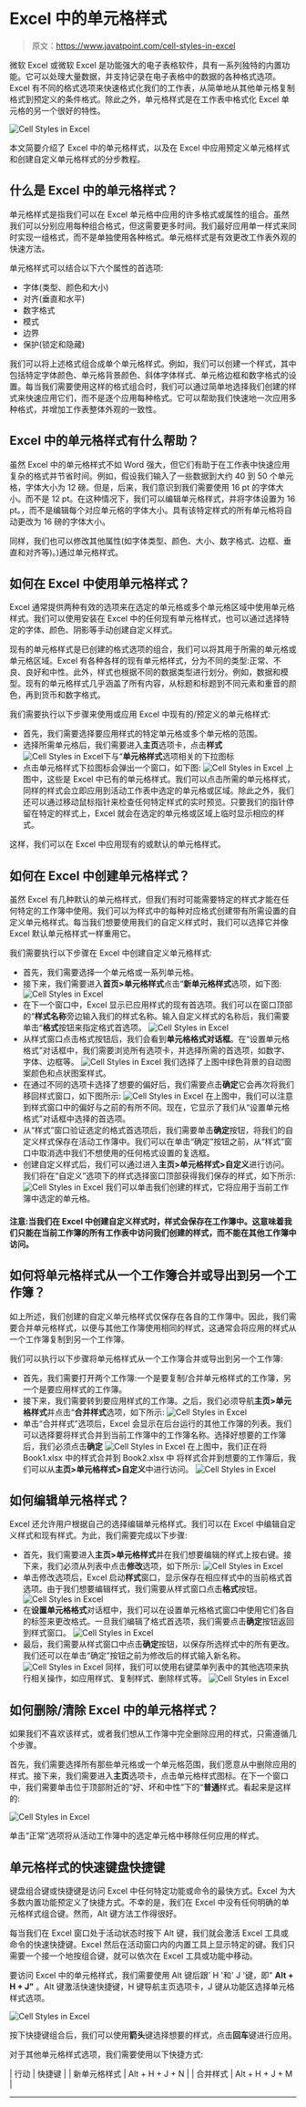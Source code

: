 # Excel 中的单元格样式

> 原文：<https://www.javatpoint.com/cell-styles-in-excel>

微软 Excel 或微软 Excel 是功能强大的电子表格软件，具有一系列独特的内置功能。它可以处理大量数据，并支持记录在电子表格中的数据的各种格式选项。Excel 有不同的格式选项来快速格式化我们的工作表，从简单地从其他单元格复制格式到预定义的条件格式。除此之外，单元格样式是在工作表中格式化 Excel 单元格的另一个很好的特性。

![Cell Styles in Excel](img/328e8fbcadcd1756fd1ee147f3d5bf2a.png)

本文简要介绍了 Excel 中的单元格样式，以及在 Excel 中应用预定义单元格样式和创建自定义单元格样式的分步教程。

## 什么是 Excel 中的单元格样式？

单元格样式是指我们可以在 Excel 单元格中应用的许多格式或属性的组合。虽然我们可以分别应用每种组合格式，但这需要更多时间。我们最好应用单一样式来同时实现一组格式，而不是单独使用各种格式。单元格样式是有效更改工作表外观的快速方法。

单元格样式可以结合以下六个属性的首选项:

*   字体(类型、颜色和大小)
*   对齐(垂直和水平)
*   数字格式
*   模式
*   边界
*   保护(锁定和隐藏)

我们可以将上述格式组合成单个单元格样式。例如，我们可以创建一个样式，其中包括特定字体颜色、单元格背景颜色、斜体字体样式、单元格边框和数字格式的设置。每当我们需要使用这样的格式组合时，我们可以通过简单地选择我们创建的样式来快速应用它们，而不是逐个应用每种格式。它可以帮助我们快速地一次应用多种格式，并增加工作表整体外观的一致性。

## Excel 中的单元格样式有什么帮助？

虽然 Excel 中的单元格样式不如 Word 强大，但它们有助于在工作表中快速应用复杂的格式并节省时间。例如，假设我们输入了一些数据到大约 40 到 50 个单元格，字体大小为 12 磅。但是，后来，我们意识到我们需要使用 16 pt 的字体大小。而不是 12 pt。在这种情况下，我们可以编辑单元格样式，并将字体设置为 16 pt。，而不是编辑每个对应单元格的字体大小。具有该特定样式的所有单元格将自动更改为 16 磅的字体大小。

同样，我们也可以修改其他属性(如字体类型、颜色、大小、数字格式、边框、垂直和对齐等)。)通过单元格样式。

## 如何在 Excel 中使用单元格样式？

Excel 通常提供两种有效的选项来在选定的单元格或多个单元格区域中使用单元格样式。我们可以使用安装在 Excel 中的任何现有单元格样式，也可以通过选择特定的字体、颜色、阴影等手动创建自定义样式。

现有的单元格样式是已创建的格式选项的组合，我们可以将其用于所需的单元格或单元格区域。Excel 有各种各样的现有单元格样式，分为不同的类型:正常、不良、良好和中性。此外，样式也根据不同的数据类型进行划分。例如，数据和模型。现有的单元格样式几乎涵盖了所有内容，从标题和标题到不同元素和重音的颜色，再到货币和数字格式。

我们需要执行以下步骤来使用或应用 Excel 中现有的/预定义的单元格样式:

*   首先，我们需要选择要应用样式的特定单元格或多个单元格的范围。
*   选择所需单元格后，我们需要进入**主页**选项卡，点击**样式**
    ![Cell Styles in Excel](img/1dc639c08bd27f29b85abb196e22ef0f.png)下与“**单元格样式**选项相关的下拉图标
*   点击单元格样式下拉图标会弹出一个窗口，如下图:
    ![Cell Styles in Excel](img/7c382a04b3da75d7ac49632fed641e08.png)
    上图中，这些是 Excel 中已有的单元格样式。我们可以点击所需的单元格样式，同样的样式会立即应用到活动工作表中选定的单元格或区域。除此之外，我们还可以通过移动鼠标指针来检查任何特定样式的实时预览。只要我们的指针停留在特定的样式上，Excel 就会在选定的单元格或区域上临时显示相应的样式。

这样，我们可以在 Excel 中应用现有的或默认的单元格样式。

## 如何在 Excel 中创建单元格样式？

虽然 Excel 有几种默认的单元格样式，但我们有时可能需要特定的样式才能在任何特定的工作簿中使用。我们可以为样式中的每种对应格式创建带有所需设置的自定义单元格样式。每当我们想要使用我们的自定义样式时，我们可以选择它并像 Excel 默认单元格样式一样重用它。

我们需要执行以下步骤在 Excel 中创建自定义单元格样式:

*   首先，我们需要选择一个单元格或一系列单元格。
*   接下来，我们需要进入**首页>单元格样式**点击“**新单元格样式**选项，如下图:
    ![Cell Styles in Excel](img/3f9369da6d38877d2806d2d8d036be00.png)
*   在下一个窗口中，Excel 显示已应用样式的现有首选项。我们可以在窗口顶部的“**样式名称**旁边输入我们的样式名称。输入自定义样式的名称后，我们需要单击“**格式**按钮来指定格式首选项。
    ![Cell Styles in Excel](img/96fbe0f2d883f8fa4d1f4e203058d5e1.png)
*   从样式窗口点击格式按钮后，我们会看到**单元格格式对话框**。在“设置单元格格式”对话框中，我们需要浏览所有选项卡，并选择所需的首选项，如数字、字体、边框等。
    ![Cell Styles in Excel](img/29bd0d59aa5a6a0ef8248db0a232719e.png)
    我们选择了上图中绿色背景的自动图案颜色和点状图案样式。
*   在通过不同的选项卡选择了想要的偏好后，我们需要点击**确定**它会再次将我们移回样式窗口，如下图所示:
    ![Cell Styles in Excel](img/80e2fc4d21b1a2b3128d5eaed51c95ae.png)
    在上图中，我们可以注意到样式窗口中的偏好与之前的有所不同。现在，它显示了我们从“设置单元格格式”对话框中选择的首选项。
*   从“样式”窗口验证选定的格式首选项后，我们需要单击**确定**按钮，将我们的自定义样式保存在活动工作簿中。我们可以在单击“确定”按钮之前，从“样式”窗口中取消选中我们不想使用的任何格式设置的复选框。
*   创建自定义样式后，我们可以通过进入**主页>单元格样式>自定义**进行访问。我们将在“自定义”选项下的样式选择窗口顶部获得我们保存的样式，如下所示:
    ![Cell Styles in Excel](img/4f18dc1e307672524149538191bc313b.png)
    我们可以单击我们创建的样式，它将应用于当前工作簿中选定的单元格。

#### 注意:当我们在 Excel 中创建自定义样式时，样式会保存在工作簿中。这意味着我们只能在当前工作簿的所有工作表中访问我们创建的样式，而不能在其他工作簿中访问。

## 如何将单元格样式从一个工作簿合并或导出到另一个工作簿？

如上所述，我们创建的自定义单元格样式仅保存在各自的工作簿中。因此，我们需要合并单元格样式，以便与其他工作簿使用相同的样式，这通常会将应用的样式从一个工作簿复制到另一个工作簿。

我们可以执行以下步骤将单元格样式从一个工作簿合并或导出到另一个工作簿:

*   首先，我们需要打开两个工作簿:一个是要复制/合并单元格样式的工作簿，另一个是要应用样式的工作簿。
*   接下来，我们需要转到要应用样式的工作簿。之后，我们必须导航**主页>单元格样式**并点击“**合并样式**选项，如下所示:
    ![Cell Styles in Excel](img/90eeba4ce8836421b3ec4eb46974f623.png)
*   单击“合并样式”选项后，Excel 会显示在后台运行的其他工作簿的列表。我们可以选择要将样式合并到当前工作簿中的工作簿名称。选择好想要的工作簿后，我们必须点击**确定**
    ![Cell Styles in Excel](img/7fbe10c1f1d78f18a050dd8c95587fa8.png)
    在上图中，我们正在将 Book1.xlsx 中的样式合并到 Book2.xlsx 中
    将样式合并到想要的工作簿后，我们可以从**主页>单元格样式>自定义**中进行访问。
    ![Cell Styles in Excel](img/76b42d485f8c98d78043c563885c15e3.png)

## 如何编辑单元格样式？

Excel 还允许用户根据自己的选择编辑单元格样式。我们可以在 Excel 中编辑自定义样式和现有样式。为此，我们需要完成以下步骤:

*   首先，我们需要进入**主页>单元格样式**并在我们想要编辑的样式上按右键。接下来，我们必须从列表中点击**修改**选项，如下所示:
    ![Cell Styles in Excel](img/884ff9c61f41390f20e2e3ecd59697ac.png)
*   单击修改选项后，Excel 启动**样式**窗口，显示保存在相应样式中的当前格式首选项。由于我们想要编辑样式，我们需要从样式窗口点击**格式**按钮。
    ![Cell Styles in Excel](img/b77c98ce82bfbb5345116b815a36fc62.png)
*   在**设置单元格格式**对话框中，我们可以在设置单元格格式窗口中使用它们各自的标签来更改格式。一旦我们编辑了格式首选项，我们需要点击**确定**按钮返回到样式窗口。
    ![Cell Styles in Excel](img/0817ff07ca710fbb9d0421e59bd00f29.png)
*   最后，我们需要从样式窗口中点击**确定**按钮，以保存所选样式中的所有更改。我们还可以在单击“确定”按钮之前为修改后的样式输入新名称。
    ![Cell Styles in Excel](img/962f278dc8da9c9cd8c7fbf500028795.png)
    同样，我们可以使用右键菜单列表中的其他选项来执行相关操作，如应用样式、复制样式、删除样式等。
    ![Cell Styles in Excel](img/d33a0f97194c31ee8ab5becaf81e9226.png)

## 如何删除/清除 Excel 中的单元格样式？

如果我们不喜欢该样式，或者我们想从工作簿中完全删除应用的样式，只需遵循几个步骤。

首先，我们需要选择所有那些单元格或一个单元格范围，我们愿意从中删除应用的样式。接下来，我们需要进入**主页**选项卡，点击单元格样式图标。在下一个窗口中，我们需要单击位于顶部附近的“好、坏和中性”下的“**普通**样式。看起来是这样的:

![Cell Styles in Excel](img/d125dd8179c1b77e3ddfa0c19b7fb5ad.png)

单击“正常”选项将从活动工作簿中的选定单元格中移除任何应用的样式。

## 单元格样式的快速键盘快捷键

键盘组合键或快捷键是访问 Excel 中任何特定功能或命令的最快方式。Excel 为大多数内置功能预定义了快捷方式。不幸的是，我们在 Excel 中没有任何明确的单元格样式组合键。然而，Alt 键方法工作得很好。

每当我们在 Excel 窗口处于活动状态时按下 Alt 键，我们就会激活 Excel 工具或命令的快速快捷键。Excel 然后在活动窗口内的内置工具上显示特定的键。我们只需要一个接一个地按组合键，就可以依次在 Excel 工具或功能中移动。

要访问 Excel 中的单元格样式，我们需要使用 Alt 键后跟' H '和' J '键，即" **Alt + H + J"** 。Alt 键激活快速快捷键，H 键导航主页选项卡，J 键从功能区选择单元格样式选项。

![Cell Styles in Excel](img/6027aa4af464d38e06312e3660e90d64.png)

按下快捷键组合后，我们可以使用**箭头**键选择想要的样式，点击**回车**键进行应用。

对于其他单元格样式选项，我们需要使用以下快捷方式:

| 行动 | 快捷键 |
| 新单元格样式 | Alt + H + J + N |
| 合并样式 | Alt + H + J + M |

* * *